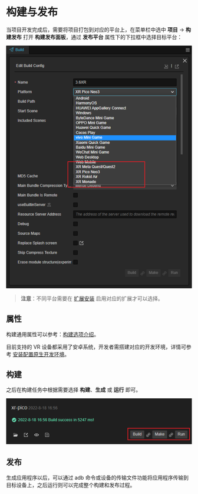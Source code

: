 # 构建与发布

当项目开发完成后，需要将项目打包到对应的平台上，在菜单栏中选中 **项目** -> **构建发布** 打开 **构建发布面板**，通过 **发布平台** 属性下的下拉框中选择目标平台：

![select-platform](build/select-platform.png)

> **注意**：不同平台需要在 [扩展安装](extension.md) 启用对应的扩展才可以选择。

## 属性

构建通用属性可以参考：[构建选项介绍](../../editor/publish/build-options.md)。

目前支持的 VR 设备都采用了安卓系统，开发者需搭建对应的开发环境，详情可参考 [安装配置原生开发环境](../../editor/publish/setup-native-development.md)。

## 构建

之后在构建任务中根据需要选择 **构建**、**生成** 或 **运行** 即可。

![build](build/build.png)

## 发布

生成应用程序以后，可以通过 adb 命令或设备的传输文件功能将应用程序传输到目标设备上，之后运行则可以完成整个构建和发布过程。
